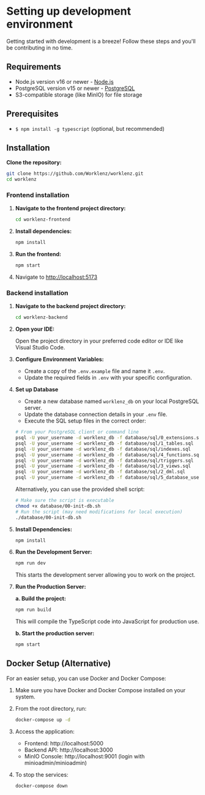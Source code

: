 # Setting up development environment

Getting started with development is a breeze! Follow these steps and you'll be contributing in no time.

## Requirements

- Node.js version v16 or newer - [Node.js](https://nodejs.org/en/download/)
- PostgreSQL version v15 or newer - [PostgreSQL](https://www.postgresql.org/download/)
- S3-compatible storage (like MinIO) for file storage

## Prerequisites

- `$ npm install -g typescript` (optional, but recommended)

## Installation
**Clone the repository:**

   ```bash
   git clone https://github.com/Worklenz/worklenz.git
   cd worklenz
   ```

### Frontend installation

1. **Navigate to the frontend project directory:**

   ```bash
   cd worklenz-frontend
   ```
2. **Install dependencies:**

   ```bash
   npm install
   ```
   
3. **Run the frontend:**
   ```bash
   npm start
   ```
   
4. Navigate to [http://localhost:5173](http://localhost:5173)

### Backend installation
   
1. **Navigate to the backend project directory:**

   ```bash
   cd worklenz-backend
   ```

2. **Open your IDE:**

   Open the project directory in your preferred code editor or IDE like Visual Studio Code.

3. **Configure Environment Variables:**

   - Create a copy of the `.env.example` file and name it `.env`.
   - Update the required fields in `.env` with your specific configuration.

4. **Set up Database**
   - Create a new database named `worklenz_db` on your local PostgreSQL server. 
   - Update the database connection details in your `.env` file.
   - Execute the SQL setup files in the correct order:
   
   ```bash
   # From your PostgreSQL client or command line
   psql -U your_username -d worklenz_db -f database/sql/0_extensions.sql
   psql -U your_username -d worklenz_db -f database/sql/1_tables.sql
   psql -U your_username -d worklenz_db -f database/sql/indexes.sql
   psql -U your_username -d worklenz_db -f database/sql/4_functions.sql
   psql -U your_username -d worklenz_db -f database/sql/triggers.sql
   psql -U your_username -d worklenz_db -f database/sql/3_views.sql
   psql -U your_username -d worklenz_db -f database/sql/2_dml.sql
   psql -U your_username -d worklenz_db -f database/sql/5_database_user.sql
   ```
   
   Alternatively, you can use the provided shell script:
   
   ```bash
   # Make sure the script is executable
   chmod +x database/00-init-db.sh
   # Run the script (may need modifications for local execution)
   ./database/00-init-db.sh
   ```

5. **Install Dependencies:**

   ```bash
   npm install
   ```

6. **Run the Development Server:**

   ```bash
   npm run dev
   ```

   This starts the development server allowing you to work on the project.

7. **Run the Production Server:**

   **a. Build the project:**

   ```bash
   npm run build
   ```

   This will compile the TypeScript code into JavaScript for production use.

   **b. Start the production server:**

   ```bash
   npm start
   ```

## Docker Setup (Alternative)

For an easier setup, you can use Docker and Docker Compose:

1. Make sure you have Docker and Docker Compose installed on your system.

2. From the root directory, run:

   ```bash
   docker-compose up -d
   ```

3. Access the application:
   - Frontend: http://localhost:5000
   - Backend API: http://localhost:3000
   - MinIO Console: http://localhost:9001 (login with minioadmin/minioadmin)

4. To stop the services:

   ```bash
   docker-compose down
   ```
